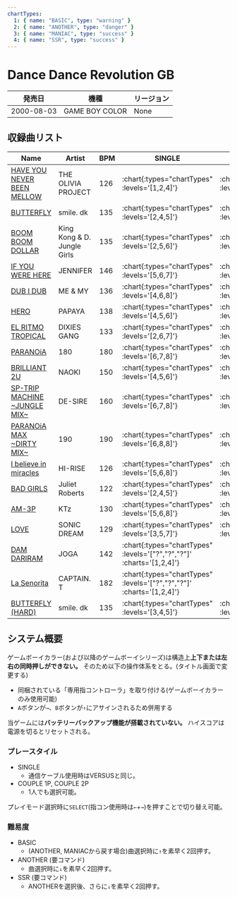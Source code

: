 ```yaml
---
chartTypes:
  1: { name: "BASIC", type: "warning" }
  2: { name: "ANOTHER", type: "danger" }
  3: { name: "MANIAC", type: "success" }
  4: { name: "SSR", type: "success" }
---
```


# Dance Dance Revolution GB

|発売日|機種|リージョン|
|------|----|---------|
|2000-08-03|GAME BOY COLOR|None|

## 収録曲リスト

|Name|Artist|BPM|SINGLE|COUPLE|
|----|------|---|------|------|
|[HAVE YOU NEVER BEEN MELLOW](/playstation-jp/1st/have-you-never-been-mellow)|THE OLIVIA PROJECT|126| :chart{:types="chartTypes" :levels='[1,2,4]'} | :chart{:types="chartTypes" :levels='[1,2,4]'} |
|[BUTTERFLY](/playstation-jp/1st/butterfly)|smile. dk|135| :chart{:types="chartTypes" :levels='[2,4,5]'} | :chart{:types="chartTypes" :levels='[2,4,5]'} |
|[BOOM BOOM DOLLAR](/playstation-jp/2nd/boom-boom-dollar)|King Kong & D. Jungle Girls|135| :chart{:types="chartTypes" :levels='[2,5,6]'} | :chart{:types="chartTypes" :levels='[2,5,6]'} ||
|[IF YOU WERE HERE](/playstation-jp/2nd/if-you-were-here)|JENNIFER|146| :chart{:types="chartTypes" :levels='[5,6,7]'} | :chart{:types="chartTypes" :levels='[5,6,7]'} ||
|[DUB I DUB](/playstation-jp/2nd/dub-i-dub)|ME & MY|136| :chart{:types="chartTypes" :levels='[4,6,8]'} | :chart{:types="chartTypes" :levels='[4,6,8]'} ||
|[HERO](/playstation-jp/2nd/hero)|PAPAYA|138| :chart{:types="chartTypes" :levels='[4,5,6]'} | :chart{:types="chartTypes" :levels='[4,5,6]'} ||
|[EL RITMO TROPICAL](/playstation-jp/2nd/el-ritmo-tropical)|DIXIES GANG|133| :chart{:types="chartTypes" :levels='[2,6,7]'} | :chart{:types="chartTypes" :levels='[2,6,7]'} ||
|[PARANOiA](/playstation-jp/1st/paranoia)|180|180| :chart{:types="chartTypes" :levels='[6,7,8]'} | :chart{:types="chartTypes" :levels='[6,7,8]'} |
|[BRILLIANT 2U](/playstation-jp/2nd/brilliant-2u)|NAOKI|150| :chart{:types="chartTypes" :levels='[4,5,6]'} | :chart{:types="chartTypes" :levels='[4,5,6]'} ||
|[SP-TRIP MACHINE \~JUNGLE MIX\~](/playstation-jp/2nd/sp-trip-machine)|DE-SIRE|160| :chart{:types="chartTypes" :levels='[6,7,8]'} | :chart{:types="chartTypes" :levels='[6,7,8]'} ||
|[PARANOiA MAX \~DIRTY MIX\~](/playstation-jp/1st/paranoia-max)|190|190| :chart{:types="chartTypes" :levels='[6,8,8]'} | :chart{:types="chartTypes" :levels='[6,8,8]'} |
|[I believe in miracles](/playstation-jp/1st/i-believe-in-miracles)|HI-RISE|126| :chart{:types="chartTypes" :levels='[5,6,8]'} | :chart{:types="chartTypes" :levels='[5,6,8]'} |
|[BAD GIRLS](/playstation-jp/2nd/bad-girls)|Juliet Roberts|122| :chart{:types="chartTypes" :levels='[2,4,5]'} | :chart{:types="chartTypes" :levels='[2,4,5]'} ||
|[AM-3P](/playstation-jp/2nd/am-3p)|KTz|130| :chart{:types="chartTypes" :levels='[5,6,8]'} | :chart{:types="chartTypes" :levels='[5,6,8]'} ||
|[LOVE](/playstation-jp/2nd/love)|SONIC DREAM|129| :chart{:types="chartTypes" :levels='[3,5,7]'} | :chart{:types="chartTypes" :levels='[3,5,7]'} ||
|[DAM DARIRAM](/playstation-jp/3rd/dam-dariram)|JOGA|142| :chart{:types="chartTypes" :levels='["?","?","?"]' :charts='[1,2,4]'} ||
|[La Senorita](/playstation-jp/3rd/la-senorita)|CAPTAIN. T|182| :chart{:types="chartTypes" :levels='["?","?","?"]' :charts='[1,2,4]'} ||
|[BUTTERFLY (HARD)](/playstation-jp/1st/butterfly)|smile. dk|135| :chart{:types="chartTypes" :levels='[3,4,5]'} | :chart{:types="chartTypes" :levels='[3,4,5]'} |

## システム概要

ゲームボーイカラー(および以降のゲームボーイシリーズ)は構造上**上下または左右の同時押しができない。**
そのため以下の操作体系をとる。(タイトル画面で変更する)

- 同梱されている「専用指コントローラ」を取り付ける(ゲームボーイカラーのみ使用可能)
- `A`ボタンが`→`、`B`ボタンが`↑`にアサインされるため併用する

当ゲームには**バッテリーバックアップ機能が搭載されていない。**
ハイスコアは電源を切るとリセットされる。

### プレースタイル

- SINGLE
  - 通信ケーブル使用時はVERSUSと同じ。
- COUPLE 1P, COUPLE 2P
  - 1人でも選択可能。

プレイモード選択時に`SELECT`(指コン使用時は`←`+`→`)を押すことで切り替え可能。

### 難易度

- BASIC
  - (ANOTHER, MANIACから戻す場合)曲選択時に`↑`を素早く2回押す。
- ANOTHER (要コマンド)
  - 曲選択時に`↓`を素早く2回押す。
- SSR (要コマンド)
  - ANOTHERを選択後、さらに`↓`を素早く2回押す。
